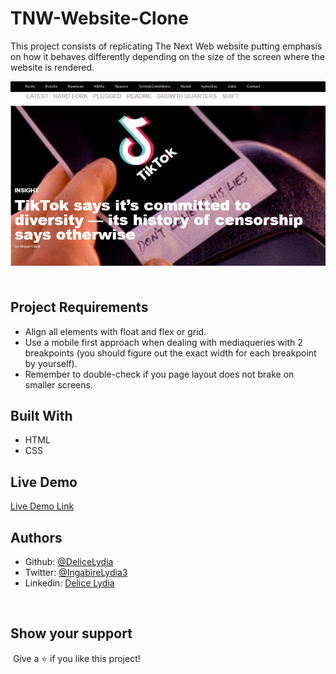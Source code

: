 # TNW-Website-Clone
This project consists of replicating The Next Web website putting emphasis on how it behaves differently depending on the size of the screen where the website is rendered.

![screenshot](./images/scrnshot.PNG)
​
## Project Requirements

- Align all elements with float and flex or grid.
- Use a mobile first approach when dealing with mediaqueries with 2 breakpoints (you should figure out the exact width for each breakpoint by yourself).
- Remember to double-check if you page layout does not brake on smaller screens.

## Built With

- HTML
- CSS
​
## Live Demo
[Live Demo Link]( https://delicelydia.github.io/TNW-Website-Clone/index.html
)
​
## Authors
- Github: [@DeliceLydia](https://github.com/DeliceLydia)
- Twitter: [@IngabireLydia3](https://twitter.com/IngabireLydia)
- Linkedin: [Delice Lydia](https://www.linkedin.com/in/delice-lydia-91b55b167/)

​
## Show your support
​
Give a ⭐️ if you like this project!
